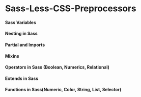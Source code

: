 ﻿# Sass-Less-CSS-Preprocessors
 #### Sass Variables
 #### Nesting in Sass
 #### Partial and Imports
 #### Mixins
 #### Operators in Sass (Boolean, Numerics, Relational)
 #### Extends in Sass
 #### Functions in Sass(Numeric, Color, String, List, Selector)
